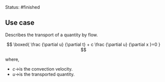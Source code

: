 Status: #finished 
## Use case
Describes the transport of a quantity by flow. 

$$
\boxed{
\frac {\partial u} {\partial t} + c \frac {\partial u} {\partial x }=0
}
$$

where, 
- $c\rightarrow$is the convection velocity.
- $u\rightarrow$is the transported quantity. 





